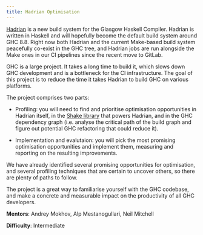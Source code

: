 ```yaml
---
title: Hadrian Optimisation
---
```


[Hadrian](https://gitlab.haskell.org/ghc/ghc/blob/master/hadrian/README.md) is a new build
system for the Glasgow Haskell Compiler. Hadrian is written in Haskell and will hopefully
become the default build system around GHC 8.8. Right now both Hadrian and the current 
Make-based build system peacefully co-exist in the GHC tree, and Hadrian jobs are run
alongside the Make ones in our CI pipelines since the recent move to GitLab.

GHC is a large project. It takes a long time to build it, which slows down GHC development
and is a bottleneck for the CI infrastructure. The goal of this project is to reduce the
time it takes Hadrian to build GHC on various platforms.

The project comprises two parts:

* Profiling: you will need to find and prioritise optimisation opportunities in Hadrian
  itself, in the [Shake library](http://hackage.haskell.org/package/shake) that powers
  Hadrian, and in the GHC dependency graph (i.e. analyse the critical path of the build
  graph and figure out potential GHC refactoring that could reduce it).
  
* Implementation and evalutaion: you will pick the most promising optimisation opportunities
  and implement them, measuring and reporting on the resulting improvements.
  
We have already identified several promising opportunities for optimisation, and several 
profiling techniques that are certain to uncover others, so there are plenty of paths to
follow. 

The project is a great way to familiarise yourself with the GHC codebase, and make a 
concrete and measurable impact on the productivity of all GHC developers.

**Mentors**: Andrey Mokhov, Alp Mestanogullari, Neil Mitchell

**Difficulty**: Intermediate

